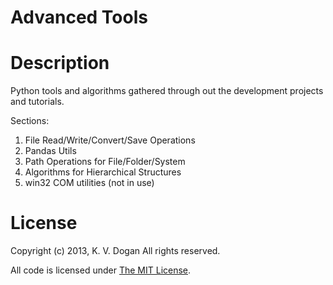 # Advanced Tools

# Description

Python tools and algorithms gathered through out the development projects and tutorials.

Sections:
1. File Read/Write/Convert/Save Operations
2. Pandas Utils
3. Path Operations for File/Folder/System
4. Algorithms for Hierarchical Structures
5. win32 COM utilities (not in use)


# License

Copyright (c) 2013, K. V. Dogan  All rights reserved.

All code is licensed under [The MIT License](http://opensource.org/licenses/mit-license.php).
